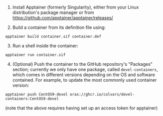 1. Install Apptainer (formerly Singularity), either from your Linux
   distribution's package manager or from https://github.com/apptainer/apptainer/releases/

2. Build a container from its definition file using:
```
apptainer build container.sif container.def
```

3. Run a shell inside the container:
```
apptainer run container.sif
```

4. (Optional) Push the container to the GitHub repository's "Packages"
   section; currently we only have one package, called `devel-containers`,
   which comes in different versions depending on the OS and software
   contained.  For example, to update the most commonly used container
   version:
```
apptainer push CentOS9-devel oras://ghcr.io/colvars/devel-containers:CentOS9-devel
```
(note that the above requires having set up an access token for apptainer)
